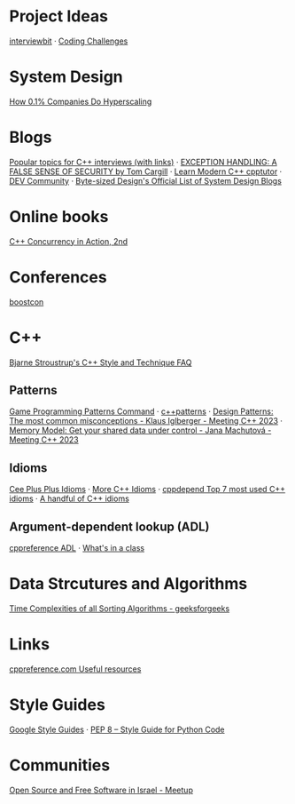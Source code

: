 # Project Ideas
[interviewbit](https://www.interviewbit.com/blog/category/projects/) · [Coding Challenges](https://codingchallenges.fyi/)
# System Design
[How 0.1% Companies Do Hyperscaling](https://newsletter.systemdesign.one/p/cell-based-architecture)
# Blogs
[Popular topics for C++ interviews (with links)](https://www.pradeepbangalore.in/post/popular-topics-for-c-interviews) · [EXCEPTION HANDLING: A FALSE SENSE OF SECURITY by Tom Cargill](https://ptgmedia.pearsoncmg.com/images/020163371x/supplements/Exception_Handling_Article.html) · [Learn Modern C++ cpptutor](https://learnmoderncpp.com/author/learnmoderncpp/) · [DEV Community](https://dev.to/) · [Byte-sized Design's Official List of System Design Blogs](https://bytesizeddesign.substack.com/p/the-byte-sized-design-list-of-system)
# Online books
[C++ Concurrency in Action, 2nd](https://livebook.manning.com/book/c-plus-plus-concurrency-in-action-second-edition/)
# Conferences
[boostcon](https://github.com/boostcon)
# C++
[Bjarne Stroustrup's C++ Style and Technique FAQ](https://www.stroustrup.com/bs_faq.html)
## Patterns
[Game Programming Patterns Command](https://gameprogrammingpatterns.com/command.html) · [c++patterns](https://cpppatterns.com/) · [Design Patterns: The most common misconceptions - Klaus Iglberger - Meeting C++ 2023](https://www.youtube.com/watch?v=w-fkFyrbWbs) · [Memory Model: Get your shared data under control - Jana Machutová - Meeting C++ 2023
](https://www.youtube.com/watch?v=L5RCGDAan2Y)
## Idioms
[Cee Plus Plus Idioms](https://wiki.c2.com/?CeePlusPlusIdioms) · [More C++ Idioms](https://en.wikibooks.org/wiki/More_C%2B%2B_Idioms) · [cppdepend Top 7 most used C++ idioms](https://cppdepend.com/blog/top-7-most-used-c-idioms-part1/) · [A handful of C++ idioms](https://learnmoderncpp.com/2021/04/23/a-handful-of-c-idioms/)
## Argument-dependent lookup (ADL)
[cppreference ADL](https://en.cppreference.com/w/cpp/language/adl) · [What's in a class](http://www.gotw.ca/publications/mill02.htm)
# Data Strcutures and Algorithms
[Time Complexities of all Sorting Algorithms - geeksforgeeks](https://www.geeksforgeeks.org/time-complexities-of-all-sorting-algorithms/)
# Links
[cppreference.com Useful resources](https://en.cppreference.com/w/cpp/links)
# Style Guides
[Google Style Guides](https://google.github.io/styleguide/) · [PEP 8 – Style Guide for Python Code](https://peps.python.org/pep-0008/)
# Communities
[Open Source and Free Software in Israel - Meetup](https://www.meetup.com/Open-Source-and-Free-Software-in-Israel/)
